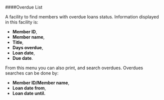 ####Overdue List

A facility to find members with overdue loans status. Information displayed in this facility is:

- **Member ID**, 
- **Member name**, 
- **Title**, 
- **Days overdue**, 
- **Loan date**, 
- **Due date**. 

From this menu you can also print, and search overdues. Overdues searches can be done by: 
- **Member ID/Member name**, 
- **Loan date from**, 
- **Loan date until.**
